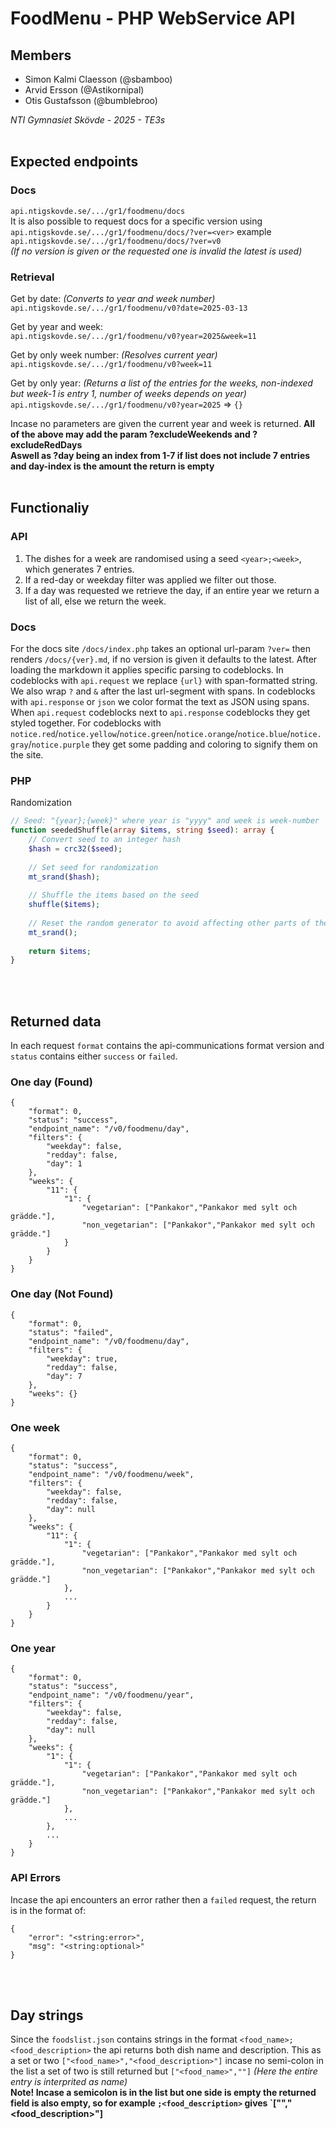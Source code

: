 # FoodMenu - PHP WebService API
## Members
- Simon Kalmi Claesson (@sbamboo)
- Arvid Ersson (@Astikornipal)
- Otis Gustafsson (@bumblebroo)

*NTI Gymnasiet Skövde - 2025 - TE3s*
<br><br>


## Expected endpoints

### Docs
`api.ntigskovde.se/.../gr1/foodmenu/docs`<br>
It is also possible to request docs for a specific version using<br>
`api.ntigskovde.se/.../gr1/foodmenu/docs/?ver=<ver>` example `api.ntigskovde.se/.../gr1/foodmenu/docs/?ver=v0`<br>
*(If no version is given or the requested one is invalid the latest is used)*

### Retrieval
Get by date: *(Converts to year and week number)*<br>
`api.ntigskovde.se/.../gr1/foodmenu/v0?date=2025-03-13`

Get by year and week:<br>
`api.ntigskovde.se/.../gr1/foodmenu/v0?year=2025&week=11`

Get by only week number: *(Resolves current year)*<br>
`api.ntigskovde.se/.../gr1/foodmenu/v0?week=11`

Get by only year: *(Returns a list of the entries for the weeks, non-indexed but week-1 is entry 1, number of weeks depends on year)*<br>
`api.ntigskovde.se/.../gr1/foodmenu/v0?year=2025` => `{}`


Incase no parameters are given the current year and week is returned.
**All of the above may add the param ?excludeWeekends and ?excludeRedDays**<br>
**Aswell as ?day being an index from 1-7 if list does not include 7 entries and day-index is the amount the return is empty**
<br><br>


## Functionaliy
### API
1. The dishes for a week are randomised using a seed `<year>;<week>`, which generates 7 entries.
2. If a red-day or weekday filter was applied we filter out those.
3. If a day was requested we retrieve the day, if an entire year we return a list of all, else we return the week.
### Docs
For the docs site `/docs/index.php` takes an optional url-param `?ver=` then renders `/docs/{ver}.md`, if no version is given it defaults to the latest.
After loading the markdown it applies specific parsing to codeblocks.
In codeblocks with `api.request` we replace `{url}` with span-formatted string. We also wrap `?` and `&` after the last url-segment with spans.
In codeblocks with `api.response` or `json` we color format the text as JSON using spans.
When `api.request` codeblocks next to `api.response` codeblocks they get styled together.
For codeblocks with `notice.red`/`notice.yellow`/`notice.green`/`notice.orange`/`notice.blue`/`notice.gray`/`notice.purple` they get some padding and coloring to signify them on the site.
### PHP
Randomization
```php
// Seed: "{year};{week}" where year is "yyyy" and week is week-number
function seededShuffle(array $items, string $seed): array {
    // Convert seed to an integer hash
    $hash = crc32($seed);
    
    // Set seed for randomization
    mt_srand($hash);
    
    // Shuffle the items based on the seed
    shuffle($items);
    
    // Reset the random generator to avoid affecting other parts of the script
    mt_srand();
    
    return $items;
}
```
<br><br>

## Returned data

In each request `format` contains the api-communications format version and `status` contains either `success` or `failed`.

### One day (Found)
```jsonc
{
    "format": 0,
    "status": "success",
    "endpoint_name": "/v0/foodmenu/day",
    "filters": {
        "weekday": false,
        "redday": false,
        "day": 1
    },
    "weeks": {
        "11": {
            "1": {
                "vegetarian": ["Pankakor","Pankakor med sylt och grädde."],
                "non_vegetarian": ["Pankakor","Pankakor med sylt och grädde."]
            }
        }
    }
}
```

### One day (Not Found)
```jsonc
{
    "format": 0,
    "status": "failed",
    "endpoint_name": "/v0/foodmenu/day",
    "filters": {
        "weekday": true,
        "redday": false,
        "day": 7
    },
    "weeks": {}
}
```

### One week
```jsonc
{
    "format": 0,
    "status": "success",
    "endpoint_name": "/v0/foodmenu/week",
    "filters": {
        "weekday": false,
        "redday": false,
        "day": null
    },
    "weeks": {
        "11": {
            "1": {
                "vegetarian": ["Pankakor","Pankakor med sylt och grädde."],
                "non_vegetarian": ["Pankakor","Pankakor med sylt och grädde."]
            },
            ...
        }
    }
}
```

### One year
```jsonc
{
    "format": 0,
    "status": "success",
    "endpoint_name": "/v0/foodmenu/year",
    "filters": {
        "weekday": false,
        "redday": false,
        "day": null
    },
    "weeks": {
        "1": {
            "1": {
                "vegetarian": ["Pankakor","Pankakor med sylt och grädde."],
                "non_vegetarian": ["Pankakor","Pankakor med sylt och grädde."]
            },
            ...
        },
        ...
    }
}
```

### API Errors
Incase the api encounters an error rather then a `failed` request, the return is in the format of:
```jsonc
{
    "error": "<string:error>",
    "msg": "<string:optional>"
}
```

<br><br>

## Day strings
Since the `foodslist.json` contains strings in the format `<food_name>; <food_description>` the api returns both dish name and description. This as a set or two `["<food_name>","<food_description>"]` incase no semi-colon in the list a set of two is still returned but `["<food_name>",""]` *(Here the entire entry is interprited as name)*<br>
**Note! Incase a semicolon is in the list but one side is empty the returned field is also empty, so for example `;<food_description>` gives `["","<food_description>"]**